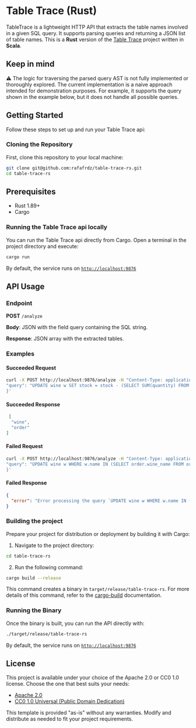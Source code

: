 # Table Trace (Rust)

TableTrace is a lightweight HTTP API that extracts the table names involved in a given SQL query. It supports parsing
queries and returning a JSON list of table names. This is a **Rust** version of the [Table Trace](https://github.com/rafafrdz/table-trace) project written in **Scala**.

## Keep in mind

:warning: The logic for traversing the parsed query AST is not fully implemented or thoroughly explored. The current implementation is a naive approach intended for demonstration purposes. For example, it supports the query shown in the example below, but it does not handle all possible queries.

## Getting Started

Follow these steps to set up and run your Table Trace api:

### Cloning the Repository

First, clone this repository to your local machine:

```bash
git clone git@github.com:rafafrdz/table-trace-rs.git
cd table-trace-rs
```

## Prerequisites

- Rust 1.89+
- Cargo

### Running the Table Trace api locally

You can run the Table Trace api directly from Cargo. Open a terminal in the project directory and execute:

```bash
cargo run
```

By default, the service runs on [`http://localhost:9876`](http://localhost:9876)

## API Usage

### Endpoint

**POST** `/analyze`

**Body**: JSON with the field query containing the SQL string.

**Response**: JSON array with the extracted tables.

### Examples

#### Succeeded Request

```bash
curl -X POST http://localhost:9876/analyze -H "Content-Type: application/json" -d '{
"query": "UPDATE wine w SET stock = stock - (SELECT SUM(quantity) FROM order WHERE date = CURRENT_DATE AND order.wine_name = w.name) WHERE w.name IN (SELECT order.wine_name FROM order WHERE date = CURRENT_DATE)"
}'
```

#### Succeeded Response

```json
 [
  "wine",
  "order"
]

```

#### Failed Request

```bash
curl -X POST http://localhost:9876/analyze -H "Content-Type: application/json" -d '{
"query": "UPDATE wine w WHERE w.name IN (SELECT order.wine_name FROM order WHERE date = CURRENT_DATE)"
}'
```

#### Failed Response

```json
{
  "error": "Error processing the query `UPDATE wine w WHERE w.name IN (SELECT order.wine_name FROM order WHERE date = CURRENT_DATE)`. Validation error: sql parser error: Expected: SET, found: WHERE at Line: 1, Column: 15"
}
```

### Building the project

Prepare your project for distribution or deployment by building it with Cargo:

1. Navigate to the project directory:

```bash
cd table-trace-rs
```

2. Run the following command:

```bash
cargo build --release
```

This command creates a binary in `target/release/table-trace-rs`. For more details of this command, refer to the [cargo-build](https://doc.rust-lang.org/cargo/commands/cargo-build.html#compilation-options) documentation.

### Running the Binary

Once the binary is built, you can run the API directly with:

```bash
./target/release/table-trace-rs
```

By default, the service runs on [`http://localhost:9876`](http://localhost:9876)

## License

This project is available under your choice of the Apache 2.0 or CC0 1.0 license. Choose the one that best suits your
needs:

- [Apache 2.0](https://www.apache.org/licenses/LICENSE-2.0)
- [CC0 1.0 Universal (Public Domain Dedication)](https://creativecommons.org/publicdomain/zero/1.0/)

This template is provided "as-is" without any warranties. Modify and distribute as needed to fit your project
requirements.
